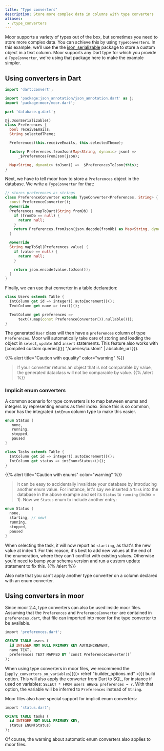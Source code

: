 ```yaml
---
title: "Type converters"
description: Store more complex data in columns with type converters
aliases:
 - /type_converters
---
```


Moor supports a variety of types out of the box, but sometimes you need to store more complex data.
You can achieve this by using `TypeConverters`. In this example, we'll use the the 
[json_serializable](https://pub.dev/packages/json_annotation) package to store a custom object in a
text column. Moor supports any Dart type for which you provide a `TypeConverter`, we're using that
package here to make the example simpler.

## Using converters in Dart

```dart
import 'dart:convert';

import 'package:json_annotation/json_annotation.dart' as j;
import 'package:moor/moor.dart';

part 'database.g.dart';

@j.JsonSerializable()
class Preferences {
  bool receiveEmails;
  String selectedTheme;

  Preferences(this.receiveEmails, this.selectedTheme);

  factory Preferences.fromJson(Map<String, dynamic> json) =>
      _$PreferencesFromJson(json);

  Map<String, dynamic> toJson() => _$PreferencesToJson(this);
}
```

Next, we have to tell moor how to store a `Preferences` object in the database. We write
a `TypeConverter` for that:
```dart
// stores preferences as strings
class PreferenceConverter extends TypeConverter<Preferences, String> {
  const PreferenceConverter();
  @override
  Preferences mapToDart(String fromDb) {
    if (fromDb == null) {
      return null;
    }
    return Preferences.fromJson(json.decode(fromDb) as Map<String, dynamic>);
  }

  @override
  String mapToSql(Preferences value) {
    if (value == null) {
      return null;
    }

    return json.encode(value.toJson());
  }
}
```

Finally, we can use that converter in a table declaration:
```dart
class Users extends Table {
  IntColumn get id => integer().autoIncrement()();
  TextColumn get name => text()();

  TextColumn get preferences =>
      text().map(const PreferenceConverter()).nullable()();
}
```

The generated `User` class will then have a `preferences` column of type 
`Preferences`. Moor will automatically take care of storing and loading
the object in `select`, `update` and `insert` statements. This feature
also works with [compiled custom queries]({{ "/queries/custom" | absolute_url }}).

{{% alert title="Caution with equality" color="warning"  %}}
> If your converter returns an object that is not comparable by value, the generated dataclass will not
  be comparable by value.
{{% /alert %}}

### Implicit enum converters

A common scenario for type converters is to map between enums and integers by representing enums
as their index. Since this is so common, moor has the integrated `intEnum` column type to make this
easier.

```dart
enum Status { 
   none, 
   running, 
   stopped, 
   paused 
}

class Tasks extends Table {
  IntColumn get id => integer().autoIncrement()();
  IntColumn get status => intEnum<Status>()();
}
```

{{% alert title="Caution with enums" color="warning"  %}}
> It can be easy to accidentally invalidate your database by introducing another enum value.
  For instance, let's say we inserted a `Task` into the database in the above example and set its
  `Status` to `running` (index = 1).
  Now we `Status` enum to include another entry:
  ```dart
  enum Status { 
    none, 
    starting, // new!
    running, 
    stopped, 
    paused 
  }
  ```
  When selecting the task, it will now report as `starting`, as that's the new value at index 1.
  For this reason, it's best to add new values at the end of the enumeration, where they can't conflict
  with existing values. Otherwise you'd need to bump your schema version and run a custom update statement
  to fix this.
{{% /alert %}}

Also note that you can't apply another type converter on a column declared with an enum converter.

## Using converters in moor

Since moor 2.4, type converters can also be used inside moor files.
Assuming that the `Preferences` and `PreferenceConverter` are contained in
`preferences.dart`, that file can imported into moor for the type converter to
be available.

```sql
import 'preferences.dart';

CREATE TABLE users (
  id INTEGER NOT NULL PRIMARY KEY AUTOINCREMENT,
  name TEXT,
  preferences TEXT MAPPED BY `const PreferenceConverter()`
);
```

When using type converters in moor files, we recommend the [`apply_converters_on_variables`]({{< relref "builder_options.md" >}})
build option. This will also apply the converter from Dart to SQL, for instance if used on variables: `SELECT * FROM users WHERE preferences = ?`.
With that option, the variable will be inferred to `Preferences` instead of `String`.

Moor files also have special support for implicit enum converters:

```sql
import 'status.dart';

CREATE TABLE tasks (
  id INTEGER NOT NULL PRIMARY KEY,
  status ENUM(Status)
);
```

Of course, the warning about automatic enum converters also applies to moor files.
